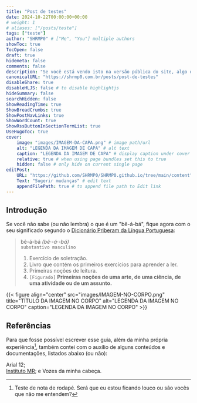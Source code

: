 ```yaml
---
title: "Post de testes"
date: 2024-10-22T00:00:00+00:00
# weight: 1
# aliases: ["/posts/teste"]
tags: ["teste"]
author: "SHRMP0" # ["Me", "You"] multiple authors
showToc: true
TocOpen: false
draft: true
hidemeta: false
comments: false
description: "Se você está vendo isto na versão pública do site, algo de errado não está certo."
canonicalURL: "https://shrmp0.com.br/posts/post-de-testes"
disableShare: true
disableHLJS: false # to disable highlightjs
hideSummary: false
searchHidden: false
ShowReadingTime: true
ShowBreadCrumbs: true
ShowPostNavLinks: true
ShowWordCount: true
ShowRssButtonInSectionTermList: true
UseHugoToc: true
cover:
    image: "images/IMAGEM-DA-CAPA.png" # image path/url
    alt: "LEGENDA DA IMAGEM DE CAPA" # alt text
    caption: "LEGENDA DA IMAGEM DE CAPA" # display caption under cover
    relative: true # when using page bundles set this to true
    hidden: false # only hide on current single page
editPost:
    URL: "https://github.com/SHRMP0/SHRMP0.github.io/tree/main/content"
    Text: "Sugerir mudanças" # edit text
    appendFilePath: true # to append file path to Edit link
---
```


## Introdução

Se você não sabe (ou não lembra) o que é um "bê-á-bá", fique agora com o seu significado segundo o [Dicionário Priberam da Língua Portuguesa](https://dicionario.priberam.org/b%C3%AA-%C3%A1-b%C3%A1):

> bê-á-bá *(bê·-á·-bá)*  
> `substantivo masculino`  
> 1. Exercício de soletração.
> 2. Livro que contém os primeiros exercícios para aprender a ler.
> 3. Primeiras noções de leitura.
> 4. `[Figurado]` **Primeiras noções de uma arte, de uma ciência, de uma atividade ou de um assunto.**

{{< figure align="center" src="images/IMAGEM-NO-CORPO.png" title="TÍTULO DA IMAGEM NO CORPO" alt="LEGENDA DA IMAGEM NO CORPO" caption="LEGENDA DA IMAGEM NO CORPO" >}}

## Referências

Para que fosse possível escrever esse guia, além da minha própria experiência[^1], também contei com o auxílio de alguns conteúdos e documentações, listados abaixo (ou não):

Arial 12;  
[Instituto MR](https://www.reddit.com/r/Twitter_Brasil/comments/xk1jdc/%C3%ADndice_mr/); e
Vozes da minha cabeça.

[^1]: Teste de nota de rodapé. Será que eu estou ficando louco ou são vocês que não me entendem?